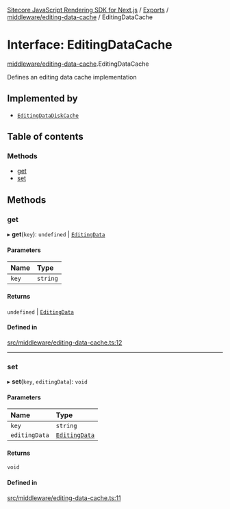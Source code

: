 [Sitecore JavaScript Rendering SDK for Next.js](../README.md) / [Exports](../modules.md) / [middleware/editing-data-cache](../modules/middleware_editing_data_cache.md) / EditingDataCache

# Interface: EditingDataCache

[middleware/editing-data-cache](../modules/middleware_editing_data_cache.md).EditingDataCache

Defines an editing data cache implementation

## Implemented by

- [`EditingDataDiskCache`](../classes/middleware_editing_data_cache.EditingDataDiskCache.md)

## Table of contents

### Methods

- [get](middleware_editing_data_cache.EditingDataCache.md#get)
- [set](middleware_editing_data_cache.EditingDataCache.md#set)

## Methods

### get

▸ **get**(`key`): `undefined` \| [`EditingData`](../modules/sharedTypes_editing_data.md#editingdata)

#### Parameters

| Name | Type |
| :------ | :------ |
| `key` | `string` |

#### Returns

`undefined` \| [`EditingData`](../modules/sharedTypes_editing_data.md#editingdata)

#### Defined in

[src/middleware/editing-data-cache.ts:12](https://github.com/Sitecore/jss/blob/e49fd4cc/packages/sitecore-jss-nextjs/src/middleware/editing-data-cache.ts#L12)

___

### set

▸ **set**(`key`, `editingData`): `void`

#### Parameters

| Name | Type |
| :------ | :------ |
| `key` | `string` |
| `editingData` | [`EditingData`](../modules/sharedTypes_editing_data.md#editingdata) |

#### Returns

`void`

#### Defined in

[src/middleware/editing-data-cache.ts:11](https://github.com/Sitecore/jss/blob/e49fd4cc/packages/sitecore-jss-nextjs/src/middleware/editing-data-cache.ts#L11)

